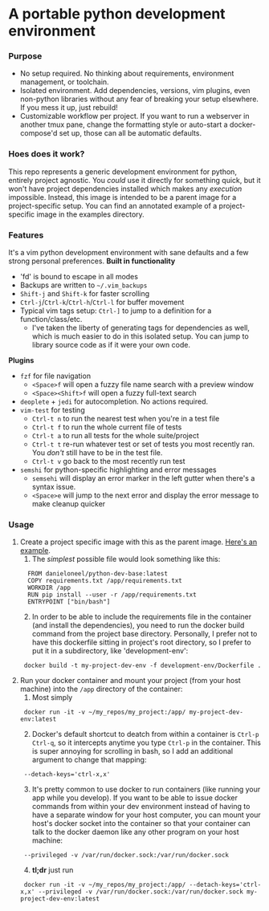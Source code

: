 # A portable python development environment

### Purpose
 * No setup required. No thinking about requirements, environment management, or toolchain.
 * Isolated environment. Add dependencies, versions, vim plugins, even non-python libraries without any fear of breaking your setup elsewhere. If you mess it up, just rebuild!
 * Customizable workflow per project. If you want to run a webserver in another tmux pane, change the formatting style or auto-start a docker-compose'd set up, those can all be automatic defaults.

### Hoes does it work?
This repo represents a generic development environment for python, entirely project agnostic. You *could* use it directly for something quick, but it won't have project dependencies installed which makes any *execution* impossible. Instead, this image is intended to be a parent image for a project-specific setup. You can find an annotated example of a project-specific image in the examples directory. 

### Features
It's a vim python development environment with sane defaults and a few strong personal preferences.
**Built in functionality**
* 'fd' is bound to escape in all modes
* Backups are written to `~/.vim_backups`
* `Shift-j` and `Shift-k` for faster scrolling
* `Ctrl-j`/`Ctrl-k`/`Ctrl-h`/`Ctrl-l` for buffer movement
* Typical vim tags setup: `Ctrl-]` to jump to a definition for a function/class/etc.
  * I've taken the liberty of generating tags for dependencies as well, which is much easier to do in this isolated setup. You can jump to library source code as if it were your own code. 

**Plugins**
* `fzf` for file navigation
  * `<Space>f` will open a fuzzy file name search with a preview window
  * `<Space><Shift>f` will open a fuzzy full-text search
* `deoplete` + `jedi` for autocompletion. No actions required.
* `vim-test` for testing
  * `Ctrl-t n` to run the nearest test when you're in a test file
  * `Ctrl-t f` to run the whole current file of tests
  * `Ctrl-t a` to run all tests for the whole suite/project
  * `Ctrl-t t` re-run whatever test or set of tests you most recently ran. You *don't* still have to be in the test file.
  * `Ctrl-t v` go back to the most recently run test
* `semshi` for python-specific highlighting and error messages
  * `semsehi` will display an error marker in the left gutter when there's a syntax issue.
  * `<Space>e` will jump to the next error and display the error message to make cleanup quicker

### Usage
1. Create a project specific image with this as the parent image. [Here's an example](https://github.com/doneel/python-dev-base/blob/master/examples/Dockerfile).
   1. The *simplest* possible file would look something like this:
     ```
       FROM danieloneel/python-dev-base:latest
       COPY requirements.txt /app/requirements.txt
       WORKDIR /app
       RUN pip install --user -r /app/requirements.txt
       ENTRYPOINT ["bin/bash"]
     ```
   2. In order to be able to include the requirements file in the container (and install the dependencies), you need to run the docker build command from the project base directory. Personally, I prefer not to have this dockerfile sitting in project's root directory, so I prefer to put it in a subdirectory, like 'development-env':
     ```
      docker build -t my-project-dev-env -f development-env/Dockerfile .
     ```
2. Run your docker container and mount your project (from your host machine) into the `/app` directory of the container:
   1. Most simply
   ```
    docker run -it -v ~/my_repos/my_project:/app/ my-project-dev-env:latest
   ```
   2. Docker's default shortcut to deatch from within a container is `Ctrl-p Ctrl-q`, so it intercepts anytime you type `Ctrl-p` in the container. This is super annoying for scrolling in bash, so I add an additional argument to change that mapping: 
   ```
    --detach-keys='ctrl-x,x' 
   ```
   3. It's pretty common to use docker to run containers (like running your app while you develop). If you want to be able to issue docker commands from within your dev environment instead of having to have a separate window for your host computer, you can mount your host's docker socket into the container so that your container can talk to the docker daemon like any other program on your host machine:
    ```
     --privileged -v /var/run/docker.sock:/var/run/docker.sock
    ```
   4. **tl;dr** just run
    ```
     docker run -it -v ~/my_repos/my_project:/app/ --detach-keys='ctrl-x,x' --privileged -v /var/run/docker.sock:/var/run/docker.sock my-project-dev-env:latest
    ```

